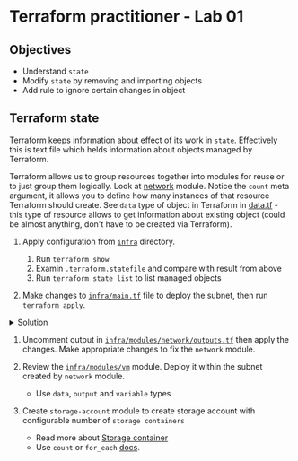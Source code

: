 # Terraform practitioner - Lab 01

## Objectives

- Understand `state`
- Modify `state` by removing and importing objects
- Add rule to ignore certain changes in object

## Terraform state

Terraform keeps information about effect of its work in `state`. Effectively this is text file which helds information about objects managed by Terraform.


Terraform allows us to group resources together into modules for reuse or to just group them logically.
Look at [network](./infra/modules/network/) module. Notice the `count` meta argument, it allows you to define how many instances of that resource Terraform should create.
See `data` type of object in Terraform in [data.tf](./infra/modules/network/data.tf) - this type of resource allows to get information about existing object (could be almost anything, don't have to be created via Terraform).

1. Apply configuration from [`infra`](./infra/) directory.
   1. Run `terraform show` 
   2. Examin `.terraform.statefile` and compare with result from above
   3. Run `terraform state list` to list managed objects
   
2. Make changes to [`infra/main.tf`](./infra/main.tf) file to deploy the subnet, then run `terraform apply`.

<details><summary>Solution</summary>THis is hidden spojler</details>
   
1. Uncomment output in [`infra/modules/network/outputs.tf`](./infra/modules/network/outputs.tf) then apply the changes. Make appropriate changes to fix the `network` module.
   
2. Review the [`infra/modules/vm`](infra/modules/vm) module. Deploy it within the subnet created by `network` module. 
   - Use `data`, `output` and `variable` types
  
3. Create `storage-account` module to create storage account with configurable number of `storage containers` 
   - Read more about [Storage container](https://registry.terraform.io/providers/hashicorp/azurerm/1.43.0/docs/resources/storage_container)
   - Use `count` or `for_each` [docs](https://developer.hashicorp.com/terraform/language/meta-arguments/for_each).
